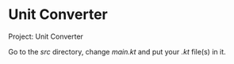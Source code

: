 # Unit Converter

Project: Unit Converter

Go to the *src* directory, change *main.kt* and put your *.kt* file(s) in it.
